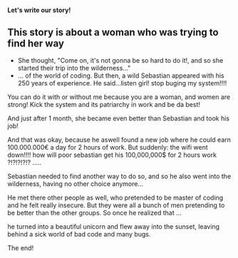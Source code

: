 #### Let's write our story!

## This story is about a woman who was trying to find her way

- She thought, "Come on, it's not gonna be so hard to do it!, and so she started their trip into the wilderness..."
-  ... of the world of coding. But then, a wild Sebastian appeared with his 250 years of experience. He said...listen girl! stop buging my system!!!! 

You can do it with or without me because you are a woman, 
and women are strong! Kick the system and its patriarchy in work and be da best!

And just after 1 month, she became even better than Sebastian and took his job!

And that was okay, because he aswell found a new job where he could earn 100.000.000€ a day for 2 hours of work. But suddenly: the wifi went down!!!! how will poor sebastian get his 100,000,000$ for 2 hours work ?!?!?!?!? .....

Sebastian needed to find another way to do so, and so he also went into the wilderness, having no other choice anymore... 

He met there other people as well, who pretended to be master of coding and he felt really insecure. But  they were all a bunch of men pretending to be better than the other groups. So once he realized that ...

he turned into a beautiful unicorn and flew away into the sunset, leaving behind a sick world of bad code and many bugs.

The end!